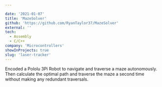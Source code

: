 ```yaml
---

date: '2021-01-07'
title: 'MazeSolver'
github: 'https://github.com/RyanTaylor37/MazeSolver'
external: ''
tech:
  - Assembly
  - C/C++
company: 'Microcontrollers'
showInProjects: true
slug: 'laser-tracker'
---
```


Encoded a Pololu 3Pi Robot to navigate and traverse a maze autonomously. Then calculate the optimal path and traverse the maze a second time without making any redundant traversals.